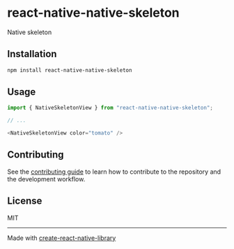 # react-native-native-skeleton

Native skeleton

## Installation

```sh
npm install react-native-native-skeleton
```

## Usage

```js
import { NativeSkeletonView } from "react-native-native-skeleton";

// ...

<NativeSkeletonView color="tomato" />
```

## Contributing

See the [contributing guide](CONTRIBUTING.md) to learn how to contribute to the repository and the development workflow.

## License

MIT

---

Made with [create-react-native-library](https://github.com/callstack/react-native-builder-bob)
